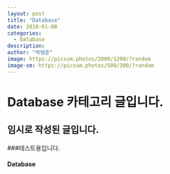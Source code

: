 ```yaml
---
layout: post
title: "Database"
date: 2018-01-08
categories:
  - Database
description:
author: "박범준"
image: https://picsum.photos/2000/1200/?random
image-sm: https://picsum.photos/500/300/?random
---
```


# Database 카테고리 글입니다.
## 임시로 작성된 글입니다.
###테스트용입니다.
#### Database
